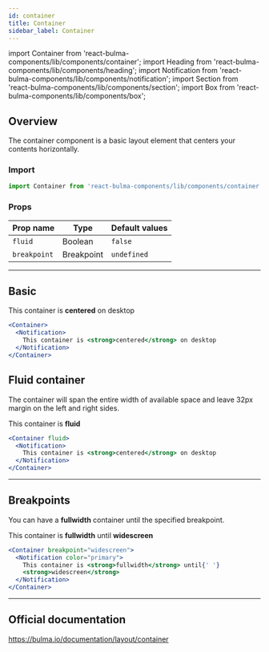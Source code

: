 ```yaml
---
id: container
title: Container
sidebar_label: Container
---
```


import Container from 'react-bulma-components/lib/components/container';
import Heading from 'react-bulma-components/lib/components/heading';
import Notification from 'react-bulma-components/lib/components/notification';
import Section from 'react-bulma-components/lib/components/section';
import Box from 'react-bulma-components/lib/components/box';

## Overview

The container component is a basic layout element that centers your contents horizontally.

### Import

```js
import Container from 'react-bulma-components/lib/components/container';
```

### Props

| Prop name    | Type       | Default values |
| ------------ | ---------- | -------------- |
| `fluid`      | Boolean    | `false`        |
| `breakpoint` | Breakpoint | `undefined`    |

---

## Basic

<Section>
  <Container>
    <Notification color="primary">
      This container is <strong>centered</strong> on desktop
    </Notification>
  </Container>
</Section>

```jsx
<Container>
  <Notification>
    This container is <strong>centered</strong> on desktop
  </Notification>
</Container>
```

## Fluid container

The container will span the entire width of available space and leave 32px margin on the left and right sides.

<Section>
  <Container fluid>
    <Notification color="primary">
      This container is <strong>fluid</strong>
    </Notification>
  </Container>
</Section>

```jsx
<Container fluid>
  <Notification>
    This container is <strong>centered</strong> on desktop
  </Notification>
</Container>
```

---

## Breakpoints

You can have a **fullwidth** container until the specified breakpoint.

<Section>
  <Container breakpoint="widescreen">
    <Notification color="primary">
      This container is <strong>fullwidth</strong> until <strong>widescreen</strong>
    </Notification>
  </Container>
</Section>

```jsx
<Container breakpoint="widescreen">
  <Notification color="primary">
    This container is <strong>fullwidth</strong> until{' '}
    <strong>widescreen</strong>
  </Notification>
</Container>
```

---

## Official documentation

https://bulma.io/documentation/layout/container

